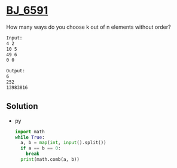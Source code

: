 # [BJ_6591](https://acmicpc.net/problem/6591)

How many ways do you choose k out of n elements without order?

```txt
Input:
4 2
10 5
49 6
0 0

Output:
6
252
13983816
```

## Solution

* py

  ```py
  import math
  while True:
    a, b = map(int, input().split())
    if a == b == 0:
      break
    print(math.comb(a, b))
  ```

